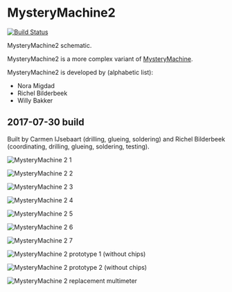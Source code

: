 # MysteryMachine2

[![Build Status](https://travis-ci.org/richelbilderbeek/MysteryMachine2.svg?branch=master)](https://travis-ci.org/richelbilderbeek/MysteryMachine2)

MysteryMachine2 schematic.

MysteryMachine2 is a more complex variant of [MysteryMachine](https://github.com/richelbilderbeek/MysteryMachine).

MysteryMachine2 is developed by (alphabetic list):

  * Nora Migdad
  * Richel Bilderbeek
  * Willy Bakker

## 2017-07-30 build

Built by Carmen IJsebaart (drilling, glueing, soldering) and Richel Bilderbeek (coordinating, drilling, glueing, soldering, testing).

![MysteryMachine 2 1](20170730_1.jpg)

![MysteryMachine 2 2](20170730_2.jpg)

![MysteryMachine 2 3](20170730_3.jpg)

![MysteryMachine 2 4](20170730_4.jpg)

![MysteryMachine 2 5](20170730_5.jpg)

![MysteryMachine 2 6](20170730_6.jpg)

![MysteryMachine 2 7](20170730_7.jpg)

![MysteryMachine 2 prototype 1 (without chips)](20170730_prototype_1.jpg)

![MysteryMachine 2 prototype 2 (without chips)](20170730_prototype_2.jpg)

![MysteryMachine 2 replacement multimeter](20170730_multimeter.jpg)
